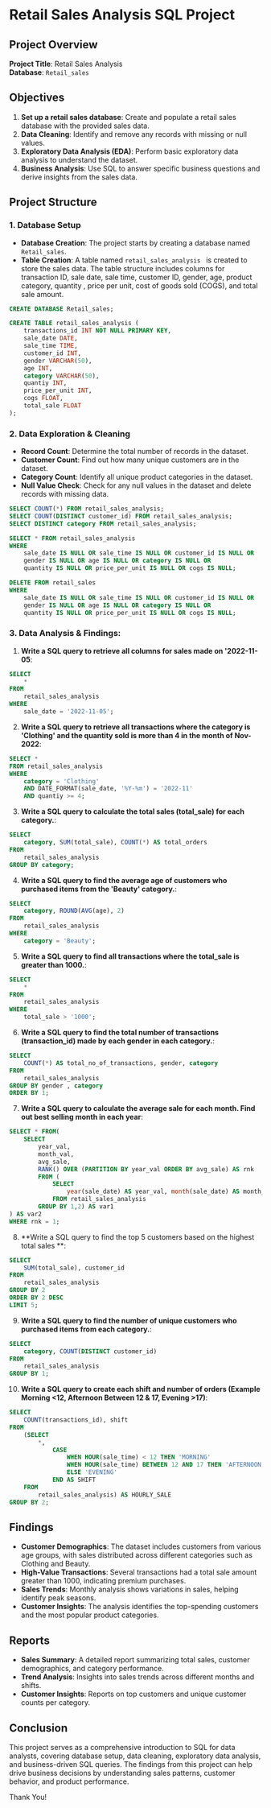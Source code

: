 # Retail Sales Analysis SQL Project

## Project Overview

**Project Title**: Retail Sales Analysis   
**Database**: `Retail_sales`


## Objectives

1. **Set up a retail sales database**: Create and populate a retail sales database with the provided sales data.
2. **Data Cleaning**: Identify and remove any records with missing or null values.
3. **Exploratory Data Analysis (EDA)**: Perform basic exploratory data analysis to understand the dataset.
4. **Business Analysis**: Use SQL to answer specific business questions and derive insights from the sales data.

## Project Structure

### 1. Database Setup

- **Database Creation**: The project starts by creating a database named `Retail_sales`.
- **Table Creation**: A table named `retail_sales_analysis ` is created to store the sales data. The table structure includes columns for transaction ID, sale date, sale time, customer ID, gender, age, product category, quantity , price per unit, cost of goods sold (COGS), and total sale amount.

```sql
CREATE DATABASE Retail_sales;

CREATE TABLE retail_sales_analysis (
    transactions_id INT NOT NULL PRIMARY KEY,
    sale_date DATE,
    sale_time TIME,
    customer_id INT,
    gender VARCHAR(50),
    age INT,
    category VARCHAR(50),
    quantiy INT,
    price_per_unit INT,
    cogs FLOAT,
    total_sale FLOAT
);
```

### 2. Data Exploration & Cleaning

- **Record Count**: Determine the total number of records in the dataset.
- **Customer Count**: Find out how many unique customers are in the dataset.
- **Category Count**: Identify all unique product categories in the dataset.
- **Null Value Check**: Check for any null values in the dataset and delete records with missing data.

```sql
SELECT COUNT(*) FROM retail_sales_analysis;
SELECT COUNT(DISTINCT customer_id) FROM retail_sales_analysis;
SELECT DISTINCT category FROM retail_sales_analysis;

SELECT * FROM retail_sales_analysis
WHERE 
    sale_date IS NULL OR sale_time IS NULL OR customer_id IS NULL OR 
    gender IS NULL OR age IS NULL OR category IS NULL OR 
    quantity IS NULL OR price_per_unit IS NULL OR cogs IS NULL;

DELETE FROM retail_sales
WHERE 
    sale_date IS NULL OR sale_time IS NULL OR customer_id IS NULL OR 
    gender IS NULL OR age IS NULL OR category IS NULL OR 
    quantity IS NULL OR price_per_unit IS NULL OR cogs IS NULL;
```

### 3. Data Analysis & Findings:

1. **Write a SQL query to retrieve all columns for sales made on '2022-11-05**:
```sql
SELECT 
    *
FROM
    retail_sales_analysis
WHERE
    sale_date = '2022-11-05';
```

2. **Write a SQL query to retrieve all transactions where the category is 'Clothing' and the quantity sold is more than 4 in the month of Nov-2022**:
```sql
SELECT *
FROM retail_sales_analysis
WHERE 
    category = 'Clothing'
    AND DATE_FORMAT(sale_date, '%Y-%m') = '2022-11'
    AND quantiy >= 4;
```

3. **Write a SQL query to calculate the total sales (total_sale) for each category.**:
```sql
SELECT 
    category, SUM(total_sale), COUNT(*) AS total_orders
FROM
    retail_sales_analysis
GROUP BY category;
```

4. **Write a SQL query to find the average age of customers who purchased items from the 'Beauty' category.**:
```sql
SELECT 
    category, ROUND(AVG(age), 2)
FROM
    retail_sales_analysis
WHERE
    category = 'Beauty';
```

5. **Write a SQL query to find all transactions where the total_sale is greater than 1000.**:
```sql
SELECT 
    *
FROM
    retail_sales_analysis
WHERE
    total_sale > '1000';
```

6. **Write a SQL query to find the total number of transactions (transaction_id) made by each gender in each category.**:
```sql
SELECT 
    COUNT(*) AS total_no_of_transactions, gender, category
FROM
    retail_sales_analysis
GROUP BY gender , category
ORDER BY 1;
```

7. **Write a SQL query to calculate the average sale for each month. Find out best selling month in each year**:
```sql
SELECT * FROM(
	SELECT
		year_val,
		month_val,
		avg_sale,
		RANK() OVER (PARTITION BY year_val ORDER BY avg_sale) AS rnk
		FROM (
			SELECT
				year(sale_date) AS year_val, month(sale_date) AS month_val, AVG(total_sale) AS avg_Sale 
			FROM retail_sales_analysis
		GROUP BY 1,2) AS var1
) AS var2
WHERE rnk = 1;
```

8. **Write a SQL query to find the top 5 customers based on the highest total sales **:
```sql
SELECT 
    SUM(total_sale), customer_id
FROM
    retail_sales_analysis
GROUP BY 2
ORDER BY 2 DESC
LIMIT 5;
```

9. **Write a SQL query to find the number of unique customers who purchased items from each category.**:
```sql
SELECT 
    category, COUNT(DISTINCT customer_id)
FROM
    retail_sales_analysis
GROUP BY 1;
```

10. **Write a SQL query to create each shift and number of orders (Example Morning <12, Afternoon Between 12 & 17, Evening >17)**:
```sql
SELECT 
    COUNT(transactions_id), shift
FROM
    (SELECT 
        *,
            CASE
                WHEN HOUR(sale_time) < 12 THEN 'MORNING'
                WHEN HOUR(sale_time) BETWEEN 12 AND 17 THEN 'AFTERNOON'
                ELSE 'EVENING'
            END AS SHIFT
    FROM
        retail_sales_analysis) AS HOURLY_SALE
GROUP BY 2;
```

## Findings

- **Customer Demographics**: The dataset includes customers from various age groups, with sales distributed across different categories such as Clothing and Beauty.
- **High-Value Transactions**: Several transactions had a total sale amount greater than 1000, indicating premium purchases.
- **Sales Trends**: Monthly analysis shows variations in sales, helping identify peak seasons.
- **Customer Insights**: The analysis identifies the top-spending customers and the most popular product categories.

## Reports

- **Sales Summary**: A detailed report summarizing total sales, customer demographics, and category performance.
- **Trend Analysis**: Insights into sales trends across different months and shifts.
- **Customer Insights**: Reports on top customers and unique customer counts per category.

## Conclusion

This project serves as a comprehensive introduction to SQL for data analysts, covering database setup, data cleaning, exploratory data analysis, and business-driven SQL queries. The findings from this project can help drive business decisions by understanding sales patterns, customer behavior, and product performance.

Thank You!
